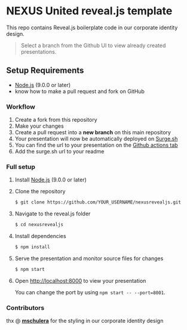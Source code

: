 # NEXUS United reveal.js template

This repo contains Reveal.js boilerplate code in our corporate identity design.
> Select a branch from the Github UI to view already created presentations. 

## Setup Requirements 

- [Node.js](http://nodejs.org/) (9.0.0 or later)
- know how to make a pull request and fork on GitHub

### Workflow

1. Create a fork from this repository
2. Make your changes
3. Create a pull request into a **new branch** on this main repository
4. Your presentation will now be automatically deployed on [Surge.sh](https://surge.sh)
5. You can find the url to your presentation on the [Github actions tab](https://github.com/nexusunited/nexusrevealjs/actions)
6. Add the surge.sh url to your readme

### Full setup

1. Install [Node.js](http://nodejs.org/) (9.0.0 or later)

1. Clone the repository
   ```sh
   $ git clone https://github.com/YOUR_USERNAME/nexusrevealjs.git
   ```
   
1. Navigate to the reveal.js folder
   ```sh
   $ cd nexusrevealjs
   ```
   
1. Install dependencies
   ```sh
   $ npm install
   ```

1. Serve the presentation and monitor source files for changes
   ```sh
   $ npm start
   ```

1. Open <http://localhost:8000> to view your presentation

   You can change the port by using `npm start -- --port=8001`.
   
   
### Contributors

thx @ **[mschulera](https://github.com/mschulera)** for the styling in our corporate identity design
